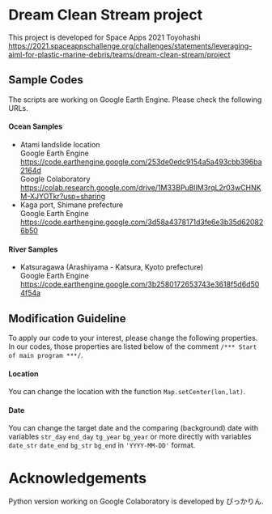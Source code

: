 # Dream Clean Stream project
This project is developed for Space Apps 2021 Toyohashi<br>
https://2021.spaceappschallenge.org/challenges/statements/leveraging-aiml-for-plastic-marine-debris/teams/dream-clean-stream/project

## Sample Codes
The scripts are working on Google Earth Engine. Please check the following URLs.<br>
#### Ocean Samples
* Atami landslide location <br>
Google Earth Engine https://code.earthengine.google.com/253de0edc9154a5a493cbb396ba2164d <br>
Google Colaboratory https://colab.research.google.com/drive/1M33BPuBllM3rqL2r03wCHNKM-XJYOTkr?usp=sharing <br>
* Kaga port, Shimane prefecture <br>
Google Earth Engine https://code.earthengine.google.com/3d58a4378171d3fe6e3b35d620826b50 <br>
  
#### River Samples
* Katsuragawa (Arashiyama - Katsura, Kyoto prefecture)<br>
Google Earth Engine https://code.earthengine.google.com/3b2580172653743e3618f5d6d504f54a<br>

## Modification Guideline
To apply our code to your interest, please change the following properties. In our codes, those properties are listed below of the comment `/*** Start of main program ***/`.
#### Location
You can change the location with the function `Map.setCenter(lon,lat)`.
#### Date
You can change the target date and the comparing (background) date with variables `str_day` `end_day` `tg_year` `bg_year` or more directly with variables `date_str` `date_end` `bg_str` `bg_end` in `'YYYY-MM-DD'` format.

# Acknowledgements
Python version working on Google Colaboratory is developed by ぴっかりん.
